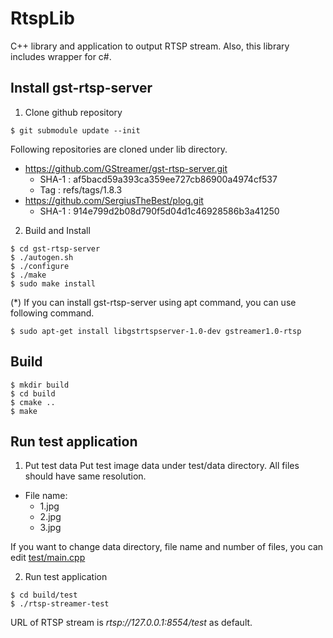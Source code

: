 # RtspLib
C++ library and application to output RTSP stream.
Also, this library includes wrapper for c#.

## Install gst-rtsp-server
1. Clone github repository
```
$ git submodule update --init
```

Following repositories are cloned under lib directory.
- https://github.com/GStreamer/gst-rtsp-server.git
    - SHA-1 : af5bacd59a393ca359ee727cb86900a4974cf537
    - Tag : refs/tags/1.8.3
- https://github.com/SergiusTheBest/plog.git
    - SHA-1 : 914e799d2b08d790f5d04d1c46928586b3a41250

2. Build and Install
```
$ cd gst-rtsp-server
$ ./autogen.sh
$ ./configure
$ ./make
$ sudo make install
```
(*) If you can install gst-rtsp-server using apt command, you can use following command.
```
$ sudo apt-get install libgstrtspserver-1.0-dev gstreamer1.0-rtsp
```

## Build 
```
$ mkdir build
$ cd build
$ cmake ..
$ make
```

## Run test application
1. Put test data
Put test image data under test/data directory.
All files should have same resolution.
- File name:
    - 1.jpg
    - 2.jpg
    - 3.jpg

If you want to change data directory, file name and number of files, you can edit [test/main.cpp](test/main.cpp)

2. Run test application
```
$ cd build/test
$ ./rtsp-streamer-test
```
URL of RTSP stream is *rtsp://127.0.0.1:8554/test* as default.
